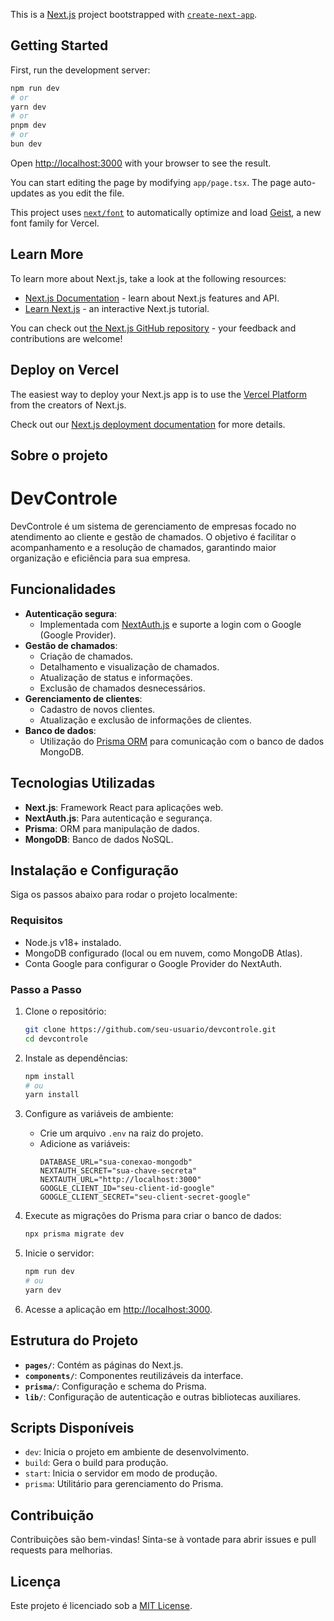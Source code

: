 This is a [Next.js](https://nextjs.org) project bootstrapped with [`create-next-app`](https://nextjs.org/docs/app/api-reference/cli/create-next-app).

## Getting Started

First, run the development server:

```bash
npm run dev
# or
yarn dev
# or
pnpm dev
# or
bun dev
```

Open [http://localhost:3000](http://localhost:3000) with your browser to see the result.

You can start editing the page by modifying `app/page.tsx`. The page auto-updates as you edit the file.

This project uses [`next/font`](https://nextjs.org/docs/app/building-your-application/optimizing/fonts) to automatically optimize and load [Geist](https://vercel.com/font), a new font family for Vercel.

## Learn More

To learn more about Next.js, take a look at the following resources:

- [Next.js Documentation](https://nextjs.org/docs) - learn about Next.js features and API.
- [Learn Next.js](https://nextjs.org/learn) - an interactive Next.js tutorial.

You can check out [the Next.js GitHub repository](https://github.com/vercel/next.js) - your feedback and contributions are welcome!

## Deploy on Vercel

The easiest way to deploy your Next.js app is to use the [Vercel Platform](https://vercel.com/new?utm_medium=default-template&filter=next.js&utm_source=create-next-app&utm_campaign=create-next-app-readme) from the creators of Next.js.

Check out our [Next.js deployment documentation](https://nextjs.org/docs/app/building-your-application/deploying) for more details.


## Sobre o projeto

# DevControle

DevControle é um sistema de gerenciamento de empresas focado no atendimento ao cliente e gestão de chamados. O objetivo é facilitar o acompanhamento e a resolução de chamados, garantindo maior organização e eficiência para sua empresa.

## Funcionalidades

- **Autenticação segura**:
  - Implementada com [NextAuth.js](https://next-auth.js.org/) e suporte a login com o Google (Google Provider).
- **Gestão de chamados**:
  - Criação de chamados.
  - Detalhamento e visualização de chamados.
  - Atualização de status e informações.
  - Exclusão de chamados desnecessários.
- **Gerenciamento de clientes**:
  - Cadastro de novos clientes.
  - Atualização e exclusão de informações de clientes.
- **Banco de dados**:
  - Utilização do [Prisma ORM](https://www.prisma.io/) para comunicação com o banco de dados MongoDB.

## Tecnologias Utilizadas

- **Next.js**: Framework React para aplicações web.
- **NextAuth.js**: Para autenticação e segurança.
- **Prisma**: ORM para manipulação de dados.
- **MongoDB**: Banco de dados NoSQL.

## Instalação e Configuração

Siga os passos abaixo para rodar o projeto localmente:

### Requisitos
- Node.js v18+ instalado.
- MongoDB configurado (local ou em nuvem, como MongoDB Atlas).
- Conta Google para configurar o Google Provider do NextAuth.

### Passo a Passo

1. Clone o repositório:
   ```bash
   git clone https://github.com/seu-usuario/devcontrole.git
   cd devcontrole
   ```

2. Instale as dependências:
   ```bash
   npm install
   # ou
   yarn install
   ```

3. Configure as variáveis de ambiente:
   - Crie um arquivo `.env` na raiz do projeto.
   - Adicione as variáveis:
     ```env
     DATABASE_URL="sua-conexao-mongodb"
     NEXTAUTH_SECRET="sua-chave-secreta"
     NEXTAUTH_URL="http://localhost:3000"
     GOOGLE_CLIENT_ID="seu-client-id-google"
     GOOGLE_CLIENT_SECRET="seu-client-secret-google"
     ```

4. Execute as migrações do Prisma para criar o banco de dados:
   ```bash
   npx prisma migrate dev
   ```

5. Inicie o servidor:
   ```bash
   npm run dev
   # ou
   yarn dev
   ```

6. Acesse a aplicação em [http://localhost:3000](http://localhost:3000).

## Estrutura do Projeto

- **`pages/`**: Contém as páginas do Next.js.
- **`components/`**: Componentes reutilizáveis da interface.
- **`prisma/`**: Configuração e schema do Prisma.
- **`lib/`**: Configuração de autenticação e outras bibliotecas auxiliares.

## Scripts Disponíveis

- `dev`: Inicia o projeto em ambiente de desenvolvimento.
- `build`: Gera o build para produção.
- `start`: Inicia o servidor em modo de produção.
- `prisma`: Utilitário para gerenciamento do Prisma.

## Contribuição

Contribuições são bem-vindas! Sinta-se à vontade para abrir issues e pull requests para melhorias.

## Licença

Este projeto é licenciado sob a [MIT License](./LICENSE).

